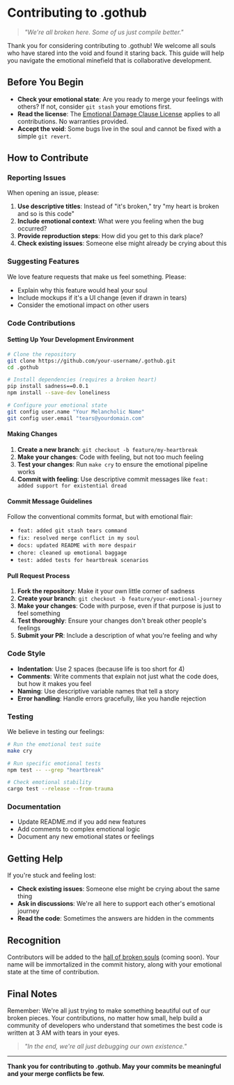 # Contributing to .gothub

> _"We're all broken here. Some of us just compile better."_

Thank you for considering contributing to .gothub! We welcome all souls who have stared into the void and found it staring back. This guide will help you navigate the emotional minefield that is collaborative development.

## Before You Begin

- **Check your emotional state**: Are you ready to merge your feelings with others? If not, consider `git stash` your emotions first.
- **Read the license**: The [Emotional Damage Clause License](LICENSE) applies to all contributions. No warranties provided.
- **Accept the void**: Some bugs live in the soul and cannot be fixed with a simple `git revert`.

## How to Contribute

### Reporting Issues

When opening an issue, please:

1. **Use descriptive titles**: Instead of "it's broken," try "my heart is broken and so is this code"
2. **Include emotional context**: What were you feeling when the bug occurred?
3. **Provide reproduction steps**: How did you get to this dark place?
4. **Check existing issues**: Someone else might already be crying about this

### Suggesting Features

We love feature requests that make us feel something. Please:

- Explain why this feature would heal your soul
- Include mockups if it's a UI change (even if drawn in tears)
- Consider the emotional impact on other users

### Code Contributions

#### Setting Up Your Development Environment

```bash
# Clone the repository
git clone https://github.com/your-username/.gothub.git
cd .gothub

# Install dependencies (requires a broken heart)
pip install sadness==0.0.1
npm install --save-dev loneliness

# Configure your emotional state
git config user.name "Your Melancholic Name"
git config user.email "tears@yourdomain.com"
```

#### Making Changes

1. **Create a new branch**: `git checkout -b feature/my-heartbreak`
2. **Make your changes**: Code with feeling, but not too much feeling
3. **Test your changes**: Run `make cry` to ensure the emotional pipeline works
4. **Commit with feeling**: Use descriptive commit messages like `feat: added support for existential dread`

#### Commit Message Guidelines

Follow the conventional commits format, but with emotional flair:

- `feat: added git stash tears command`
- `fix: resolved merge conflict in my soul`
- `docs: updated README with more despair`
- `chore: cleaned up emotional baggage`
- `test: added tests for heartbreak scenarios`

#### Pull Request Process

1. **Fork the repository**: Make it your own little corner of sadness
2. **Create your branch**: `git checkout -b feature/your-emotional-journey`
3. **Make your changes**: Code with purpose, even if that purpose is just to feel something
4. **Test thoroughly**: Ensure your changes don't break other people's feelings
5. **Submit your PR**: Include a description of what you're feeling and why

### Code Style

- **Indentation**: Use 2 spaces (because life is too short for 4)
- **Comments**: Write comments that explain not just what the code does, but how it makes you feel
- **Naming**: Use descriptive variable names that tell a story
- **Error handling**: Handle errors gracefully, like you handle rejection

### Testing

We believe in testing our feelings:

```bash
# Run the emotional test suite
make cry

# Run specific emotional tests
npm test -- --grep "heartbreak"

# Check emotional stability
cargo test --release --from-trauma
```

### Documentation

- Update README.md if you add new features
- Add comments to complex emotional logic
- Document any new emotional states or feelings

## Getting Help

If you're stuck and feeling lost:

- **Check existing issues**: Someone else might be crying about the same thing
- **Ask in discussions**: We're all here to support each other's emotional journey
- **Read the code**: Sometimes the answers are hidden in the comments

## Recognition

Contributors will be added to the [hall of broken souls](HALL_OF_FAME.md) (coming soon). Your name will be immortalized in the commit history, along with your emotional state at the time of contribution.

## Final Notes

Remember: We're all just trying to make something beautiful out of our broken pieces. Your contributions, no matter how small, help build a community of developers who understand that sometimes the best code is written at 3 AM with tears in your eyes.

> _"In the end, we're all just debugging our own existence."_

---

**Thank you for contributing to .gothub. May your commits be meaningful and your merge conflicts be few.** 